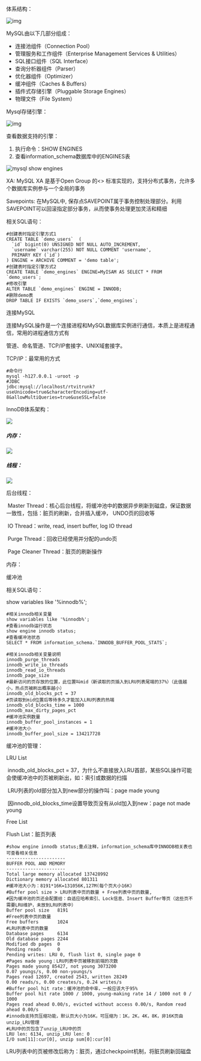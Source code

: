 体系结构：

 ![img](assets/mysql-structure.png) 

MySQL由以下几部分组成：

- 连接池组件（Connection Pool）
- 管理服务和工作组件（Enterprise Management Services & Utilities）
- SQL接口组件（SQL Interface）
- 查询分析器组件（Parser）
- 优化器组件（Optimizer）
- 缓冲组件（Caches & Buffers）
- 插件式存储引擎（Pluggable Storage Engines）
- 物理文件（File System）

Mysql存储引擎：



![img](assets/mysql-engines.jpg)

查看数据支持的引擎：

1. 执行命令：SHOW ENGINES
2. 查看information_schema数据库中的ENGINES表

![mysql show engines](assets/mysql-show-engines.png)

XA:
MySQL XA 是基于Open Group 的<<Distributed Transaction Processing:The XA Specification>> 标准实现的，支持分布式事务，允许多个数据库实例参与一个全局的事务

Savepoints:
在MySQL中, 保存点SAVEPOINT属于事务控制处理部分。利用SAVEPOINT可以回滚指定部分事务，从而使事务处理更加灵活和精细

相关SQL语句：

```mysql
#创建表时指定引擎方式1
CREATE TABLE `demo_users`  (
  `id` bigint(0) UNSIGNED NOT NULL AUTO_INCREMENT,
  `username` varchar(255) NOT NULL COMMENT 'username',
  PRIMARY KEY (`id`)
) ENGINE = ARCHIVE COMMENT = 'demo table';
#创建表时指定引擎方式2
CREATE TABLE `demo_engines` ENGINE=MyISAM AS SELECT * FROM `demo_users`;
#修改引擎
ALTER TABLE `demo_engines` ENGINE = INNODB;
#删除demo表
DROP TABLE IF EXISTS `demo_users`,`demo_engines`;
```

连接MySQL

连接MySQL操作是一个连接进程和MySQL数据库实例进行通信，本质上是进程通信，常用的进程通信方式有

管道、命名管道、TCP/IP套接字、UNIX域套接字。

TCP/IP：最常用的方式

```shell
#命令行
mysql -h127.0.0.1 -uroot -p
#JDBC
jdbc:mysql://localhost/rtvitrunk?useUnicode=true&characterEncoding=utf-8&allowMultiQueries=true&useSSL=false
```

InnoDB体系架构：

![](assets/innodb-structure.png)

##### 内存：

![](assets/innodb-memory.jpg)

##### 线程：

![](assets/innodb-threads.jpeg)

后台线程：

​	Master Thread：核心后台线程，将缓冲池中的数据异步刷新到磁盘，保证数据一致性，包括：脏页的刷新，合并插入缓冲，							   UNDO页的回收等

​	IO Thread：write, read, insert buffer, log IO thread

​	Purge Thread：回收已经使用并分配的undo页

​	Page Cleaner Thread：脏页的刷新操作



内存：

缓冲池

相关SQL语句：

show variables like '%innodb%';

```mysql
#相关innodb相关变量
show variables like '%innodb%';
#查看innodb运行状态
show engine innodb status;
#查看缓冲池状态
SELECT * FROM information_schema.`INNODB_BUFFER_POOL_STATS`;
```

```mysql
#相关innodb相关变量说明
innodb_purge_threads
innodb_write_io_threads
innodb_read_io_threads
innodb_page_size
#最新访问的页存放的位置，此位置叫mid（新读取的页插入到LRU列表尾端的37%）（此值越小，热点页被刷出概率越小）
innodb_old_blocks_pct = 37
#页读取到mid位置后等待多久才能加入LRU列表的热端
innodb_old_blocks_time = 1000
innodb_max_dirty_pages_pct
#缓冲池实例数量
innodb_buffer_pool_instances = 1
#缓冲池大小
innodb_buffer_pool_size = 134217728
```

缓冲池的管理：

LRU List

​	innodb_old_blocks_pct = 37，为什么不直接放入LRU首部，某些SQL操作可能会使缓冲池中的页被刷新出，如：索引或数据的扫描	

​	LRU列表的old部分加入到new部分的操作叫：page made young

​	因innodb_old_blocks_time设置导致页没有从old加入到new：page not made young

Free List

Flush List：脏页列表



```mysql
#show engine innodb status;重点注释，information_schema库中INNODB相关表也可查看相关信息
----------------------
BUFFER POOL AND MEMORY
----------------------
Total large memory allocated 137428992
Dictionary memory allocated 801311
#缓冲池大小为：8191*16K=131056K,127M(每个页大小16K)
#Buffer pool size > LRU列表中页的数量 + Free列表中页的数量,
#因为缓冲池的页还会配置给：自适应哈希索引、Lock信息、Insert Buffer等页（这些页不需要LRU维护，未放到LRU列表中）
Buffer pool size   8191
#Free列表中页的数量
Free buffers       1024
#LRU列表中页的数量
Database pages     6134
Old database pages 2244
Modified db pages  0
Pending reads      0
Pending writes: LRU 0, flush list 0, single page 0
#Pages made young：LRU列表中页被移到前端的次数
Pages made young 85427, not young 3073200
0.07 youngs/s, 0.00 non-youngs/s
Pages read 12697, created 2543, written 28249
0.00 reads/s, 0.00 creates/s, 0.24 writes/s
#Buffer pool hit rate：缓冲池的命中率，一般应该大于95%
Buffer pool hit rate 1000 / 1000, young-making rate 14 / 1000 not 0 / 1000
Pages read ahead 0.00/s, evicted without access 0.00/s, Random read ahead 0.00/s
#innodb支持页压缩功能，默认页大小为16K，可压缩为：1K，2K，4K，8K，非16K页由unzip_LRU管理
#LRU中的页包含了unzip_LRU中的页
LRU len: 6134, unzip_LRU len: 0
I/O sum[11]:cur[0], unzip sum[0]:cur[0]
```

LRU列表中的页被修改后称为：脏页，通过checkpoint机制，将脏页刷新回磁盘














































